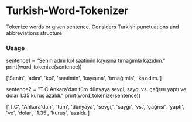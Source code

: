 # Turkish-Word-Tokenizer
Tokenize words or given sentence.
Considers Turkish punctuations and abbreviations structure

### Usage
sentence1 = "Senin adını kol saatimin kayışına tırnağımla kazıdım."
print(word_tokenize(sentence))

['Senin', 'adını', 'kol', 'saatimin', 'kayışına', 'tırnağımla', 'kazıdım.']

sentence2 = "T.C Ankara'dan tüm dünyaya sevgi, saygı vs. çağrısı yaptı ve dolar 1.35 kuruş azaldı."
print(word_tokenize(sentence))

['T.C', "Ankara'dan", 'tüm', 'dünyaya', 'sevgi,', 'saygı', 'vs.', 'çağrısı', 'yaptı', 've', 'dolar', '1.35', 'kuruş', 'azaldı.']
